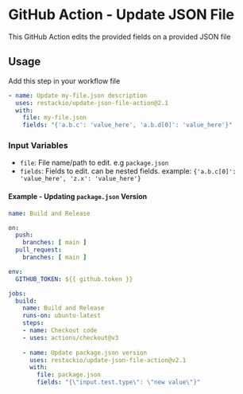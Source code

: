 # GitHub Action - Update JSON File
This GitHub Action edits the provided fields on a provided JSON file

## Usage

Add this step in your workflow file
```yaml
- name: Update my-file.json description
  uses: restackio/update-json-file-action@2.1
  with:
    file: my-file.json
    fields: "{'a.b.c': 'value_here', 'a.b.d[0]': 'value_here'}"
```

### Input Variables

- `file`: File name/path to edit. e.g `package.json`
- `fields`: Fields to edit. can be nested fields. example: `{'a.b.c[0]': 'value_here', 'z.x': 'value_here'}`


#### Example - Updating `package.json` Version

```yaml
name: Build and Release

on:
  push:
    branches: [ main ]
  pull_request:
    branches: [ main ]

env:
  GITHUB_TOKEN: ${{ github.token }}

jobs:
  build:
    name: Build and Release
    runs-on: ubuntu-latest
    steps:
    - name: Checkout code
    - uses: actions/checkout@v3
 
    - name: Update package.json version
      uses: restackio/update-json-file-action@v2.1
      with:
        file: package.json
        fields: "{\"input.test.type\": \"new value\"}"
```
